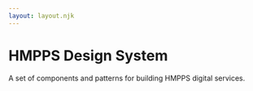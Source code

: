 ```yaml
---
layout: layout.njk
---
```


# HMPPS Design System

A set of components and patterns for building HMPPS digital services.